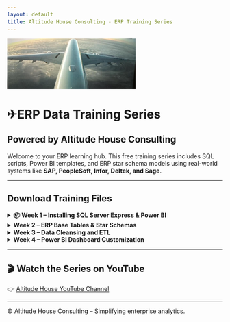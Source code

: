 ```yaml
---
layout: default
title: Altitude House Consulting - ERP Training Series
---
```


<img src="airplane_banner.jpg" alt="Altitude House Consulting" width="300"/>

# ✈ERP Data Training Series  
## Powered by Altitude House Consulting

Welcome to your ERP learning hub. This free training series includes SQL scripts, Power BI templates, and ERP star schema models using real-world systems like **SAP, PeopleSoft, Infor, Deltek, and Sage**.

---

## Download Training Files

<details>
<summary><strong>📦 Week 1 – Installing SQL Server Express & Power BI</strong></summary>

-  [Slides (PDF)](Week1/Slides.pdf)
-  [SQL Scripts (ZIP)](Week1/SQL_Scripts.zip)

</details>

<details>
<summary><strong> Week 2 – ERP Base Tables & Star Schemas</strong></summary>

- 🧾 [Power BI Template (PBIX)](Week2/PowerBI_Template.pbix)

</details>

<details>
<summary><strong> Week 3 – Data Cleansing and ETL</strong></summary>

- *(Files coming soon)*

</details>

<details>
<summary><strong> Week 4 – Power BI Dashboard Customization</strong></summary>

- *(Files coming soon)*

</details>

---

## 🎬 Watch the Series on YouTube  
👉 [Altitude House YouTube Channel](https://www.youtube.com/@altitudehouseconsulting)

---

© Altitude House Consulting – Simplifying enterprise analytics.
